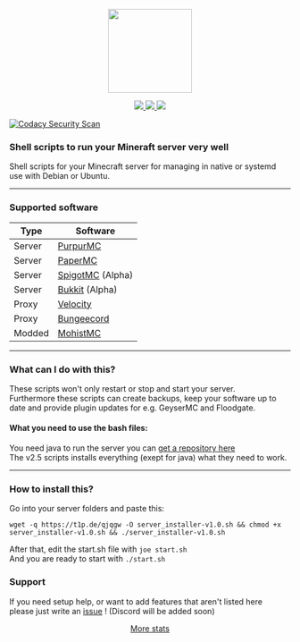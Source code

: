 <p align="center">
    <img src="https://crazycloudcraft.de/wp-content/uploads/2021/04/cropped-crazycloudcraft-icon-server.png" width="150">
</a>
<p align="center">
    <a href="https://github.com/CrazyCloudCraft/minecraft-bashs/releases">
        <img src="https://img.shields.io/github/v/release/CrazyCloudCraft/minecraft-bashs?color=%2350AFFF&label=latest%20release&logo=FutureLearn&logoColor=50AFFF&style=flat-square" />
    </a>
    <a href="https://github.com/CrazyCloudCraft/minecraft-bashs/releases">
        <img src="https://img.shields.io/github/downloads/CrazyCloudCraft/minecraft-bashs/v2.5.2.2/total?color=green&label=Downloads%20latest&logo=github&logoColor=green&style=flat-square" />
    </a>
  
</a>
        <img src="https://img.shields.io/github/downloads/CrazyCloudCraft/minecraft-bashs/total?color=green&label=All-Downloads&logo=GitHub&logoColor=74FF00&style=flat-square" />
</a>
  
[![Codacy Security Scan](https://github.com/CrazyCloudCraft/minecraft-bashs/actions/workflows/codacy.yml/badge.svg?branch=master)](https://github.com/CrazyCloudCraft/minecraft-bashs/actions/workflows/codacy.yml) 
### Shell scripts to run your Mineraft server very well
Shell scripts for your Minecraft server for managing in native or systemd use with Debian or Ubuntu.    
  
---
### Supported software  
| Type | Software
|-----------------------------------------------------------------------|-----------------------------------------------------------------------|
| Server  | [PurpurMC](https://purpurmc.org) 
| Server  | [PaperMC](https://papermc.io)     
| Server  | [SpigotMC](https://spigotmc.org) (Alpha)
| Server  | [Bukkit](https://dev.bukkit.org/) (Alpha)  
| Proxy   | [Velocity](https://velocitypowered.com) 
| Proxy   | [Bungeecord](https://spigotmc.org)  
| Modded  | [MohistMC](https://mohistmc.com)  
---
### What can I do with this?
These scripts won't only restart or stop and start your server.  
Furthermore these scripts can create backups, keep your software up to date and provide plugin updates for e.g. GeyserMC and Floodgate.
  
#### What you need to use the bash files:
You need java to run the server you can [get a repository here](https://www.azul.com/downloads/?package=jdk)  
The v2.5 scripts installs everything (exept for java) what they need to work.  
  
---
### How to install this?  
Go into your server folders and paste this:
```
wget -q https://t1p.de/qjqgw -O server_installer-v1.0.sh && chmod +x server_installer-v1.0.sh && ./server_installer-v1.0.sh
```
After that, edit the start.sh file with `joe start.sh`  
And you are ready to start with `./start.sh`  
  
### Support  
  
If you need setup help, or want to add features that aren't listed here  
please just write an [issue](https://github.com/CrazyCloudCraft/minecraft-bashs/issues) ! (Discord will be added soon)
    
<p align="center">
  <a href="https://github.com/CrazyCloudCraft/minecraft-bashs/blob/master/.github/all-stats.md">More stats</a>
</p>
